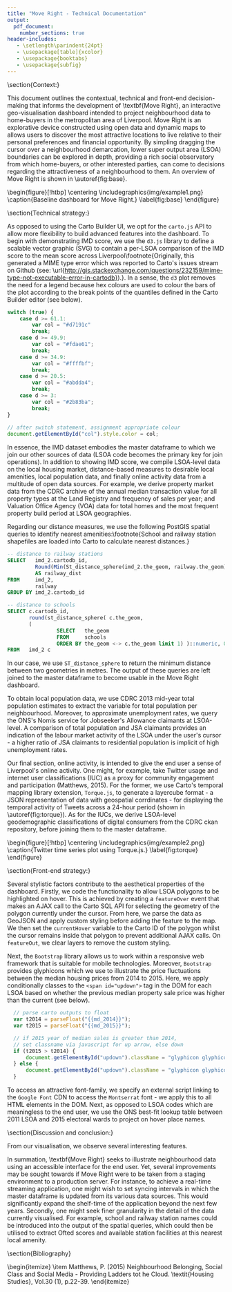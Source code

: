 ```yaml
---
title: "Move Right - Technical Documentation"
output:
  pdf_document:
    number_sections: true
header-includes:
   - \setlength\parindent{24pt}
   - \usepackage[table]{xcolor}
   - \usepackage{booktabs}
   - \usepackage{subfig}
---
```




\section{Context:}

This document outlines the contextual, technical and front-end decision-making that informs the development of \textbf{Move Right}, an interactive geo-visualisation dashboard intended to project neighbourhood data to home-buyers in the metropolitan area of Liverpool. Move Right is an explorative device constructed using open data and dynamic maps to allows users to discover the most attractive locations to live relative to their personal preferences and financial opportunity. By simpling dragging the cursor over a neighbourhood demarcation, lower super output area (LSOA) boundaries can be explored in depth, providing a rich social observatory from which home-buyers, or other interested parties, can come to decisions regarding the attractiveness of a neighbourhood to them. An overview of Move Right is shown in \autoref{fig:base}.

\begin{figure}[!htbp]
\centering
\includegraphics{img/example1.png}
\caption{Baseline dashboard for Move Right.}
\label{fig:base}
\end{figure}

\section{Technical strategy:}

As opposed to using the Carto Builder UI, we opt for the `carto.js` API to allow more flexibility to build advanced features into the dashboard. To begin with demonstrating IMD score, we use the `d3.js` library to define a scalable vector graphic (SVG) to contain a per-LSOA comparison of the IMD score to the mean score across Liverpool\footnote{Originally, this generated a MIME type error which was reported to Carto's issues stream on Github (see: \url{http://gis.stackexchange.com/questions/232159/mime-type-not-executable-error-in-cartodb}).}. In a sense, the `d3` plot removes the need for a legend because hex colours are used to colour the bars of the plot according to the break points of the quantiles defined in the Carto Builder editor (see below).


```javascript
switch (true) {
    case d >= 61.1:
        var col = "#d7191c"
        break;
    case d >= 49.9:
        var col = "#fdae61";
        break;
    case d >= 34.9:
        var col = "#ffffbf";
        break;
    case d >= 20.5:
        var col = "#abdda4";
        break;
    case d >= 3:
        var col = "#2b83ba";
        break;
}
  
// after switch statement, assignment appropriate colour
document.getElementById("col").style.color = col;
```

In essence, the IMD dataset embodies the master dataframe to which we join our other sources of data (LSOA code becomes the primary key for join operations). In addition to showing IMD score, we compile LSOA-level data on the local housing market, distance-based measures to desirable local amenities, local population data, and finally online activity data from a multitude of open data sources. For example, we derive property market data from the CDRC archive of the annual median transaction value for all property types at the Land Registry and frequency of sales per year; and Valuation Office Agency (VOA) data for total homes and the most frequent property build period at LSOA geographies. 

Regarding our distance measures, we use the following PostGIS spatial queries to identify nearest amenities:\footnote{School and railway station shapefiles are loaded into Carto to calculate nearest distances.} 


```sql
-- distance to railway stations 
SELECT   imd_2.cartodb_id, 
         Round(Min(St_distance_sphere(imd_2.the_geom, railway.the_geom))::numeric, 0) 
         AS railway_dist
FROM     imd_2, 
         railway 
GROUP BY imd_2.cartodb_id 

-- distance to schools
SELECT c.cartodb_id, 
       round(st_distance_sphere( c.the_geom, 
       ( 
                SELECT   the_geom 
                FROM     schools 
                ORDER BY the_geom <-> c.the_geom limit 1) )::numeric, 0) AS school_dist 
FROM   imd_2 c
```
In our case, we use `ST_distance_sphere` to return the minimum distance between two geometries in metres. The output of these queries are left joined to the master dataframe to become usable in the Move Right dashboard.

To obtain local population data, we use CDRC 2013 mid-year total population estimates to extract the variable for total population per neighbourhood. Moreover, to approximate unemployment rates, we query the ONS's Nomis service for Jobseeker's Allowance claimants at LSOA-level. A comparison of total population and JSA claimants provides an indication of the labour market activity of the LSOA under the user's cursor - a higher ratio of JSA claimants to residential population is implicit of high unemployment rates.

Our final section, online activity, is intended to give the end user a sense of Liverpool's online activity. One might, for example, take Twitter usage and internet user classifications (IUC) as a proxy for community engagement and participation (Matthews, 2015). For the former, we use Carto's temporal mapping library extension, `Torque.js`, to generate a layercube format - a JSON representation of data with geospatial corrdinates - for displaying the temporal activity of Tweets across a 24-hour period (shown in \autoref{fig:torque}). As for the IUCs, we derive LSOA-level geodemographic classifications of digital consumers from the CDRC ckan repository, before joining them to the master dataframe.

\begin{figure}[!htbp]
\centering
\includegraphics{img/example2.png}
\caption{Twitter time series plot using Torque.js.}
\label{fig:torque}
\end{figure}

\section{Front-end strategy:}

Several stylistic factors contribute to the aesthetical properties of the dashboard. Firstly, we code the functionality to allow LSOA polygons to be highlighted on hover. This is achieved by creating a `featureOver` event that makes an AJAX call to the Carto SQL API for selecting the geometry of the polygon currently under the cursor. From here, we parse the data as GeoJSON and apply custom styling before adding the feature to the map. We then set the `currentHover` variable to the Carto ID of the polygon whilst the cursor remains inside that polygon to prevent additional AJAX calls. On `featureOut`, we clear layers to remove the custom styling.

Next, the `Bootstrap` library allows us to work within a responsive web framework that is suitable for mobile technologies. Moreover, `Bootstrap` provides glyphicons which we use to illustrate the price fluctuations between the median housing prices from 2014 to 2015. Here, we apply conditionally classes to the `<span id="updown">` tag in the DOM for each LSOA based on whether the previous median property sale price was higher than the current (see below).


```javascript
  // parse carto outputs to float
  var t2014 = parseFloat("{{md_2014}}");
  var t2015 = parseFloat("{{md_2015}}");

  // if 2015 year of median sales is greater than 2014,
  // set classname via javascript for up arrow, else down
  if (t2015 > t2014) {
      document.getElementById("updown").className = "glyphicon glyphicon-arrow-up"
  } else {
      document.getElementById("updown").className = "glyphicon glyphicon-arrow-down"
  }
```

To access an attractive font-family, we specify an external script linking to the `Google Font` CDN to access the `Montserrat` font - we apply this to all HTML elements in the DOM. Next, as opposed to LSOA codes which are meaningless to the end user, we use the ONS best-fit lookup table between 2011 LSOA and 2015 electoral wards to project on hover place names. 

\section{Discussion and conclusion:}

From our visualisation, we observe several interesting features.

In summation, \textbf{Move Right} seeks to illustrate neighbourhood data using an accessible interface for the end user. Yet, several improvements may be sought towards if Move Right were to be taken from a staging environment to a production server. For instance, to achieve a real-time streaming application, one might wish to set syncing intervals in which the master dataframe is updated from its various data sources. This would significantly expand the shelf-time of the application beyond the next few years. Secondly, one might seek finer granularity in the detail of the data currently visualised. For example, school and railway station names could be introduced into the output of the spatial queries, which could then be utilised to extract Ofted scores and available station facilities at this nearest local amenity. 

\section{Bibliography}

 \begin{itemize}
   \item  Matthews, P. (2015) Neighbourhood Belonging, Social Class and Social Media - Providing Ladders tot he Cloud. \textit{Housing Studies}, Vol.30 (1), p.22-39.
 \end{itemize}
